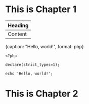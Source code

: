 # This is Chapter 1

| Heading |
| ------- |
| Content |

{caption: "Hello, world!", format: php}
```
<?php

declare(strict_types=1);

echo 'Hello, world!';
```

# This is Chapter 2

